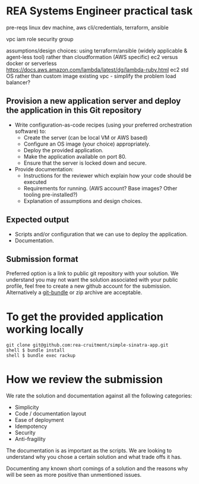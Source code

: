 REA Systems Engineer practical task
===================================


pre-reqs
linux dev machine, 
aws cli/credentials, 
terraform, ansible

vpc
iam role
security group

assumptions/design choices:
using terraform/ansible (widely applicable & agent-less tool) rather than cloudformation (AWS specific)
ec2 versus docker or serverless https://docs.aws.amazon.com/lambda/latest/dg/lambda-ruby.html
ec2 std OS rather than custom image
existing vpc - simplify the problem
load balancer?




Provision a new application server and deploy the application in this Git repository
------------------------------------------------------------------------------------
- Write configuration-as-code recipes (using your preferred orchestration software) to:
  - Create the server (can be local VM or AWS based)
  - Configure an OS image (your choice) appropriately.
  - Deploy the provided application.
  - Make the application available on port 80.
  - Ensure that the server is locked down and secure.
- Provide documentation:
  - Instructions for the reviewer which explain how your code should be executed
  - Requirements for running. (AWS account? Base images? Other tooling pre-installed?)
  - Explanation of assumptions and design choices.

Expected output
---------------
- Scripts and/or configuration that we can use to deploy the application.
- Documentation.

Submission format
-----------------
Preferred option is a link to public git repository with your solution. We understand you may not want the solution associated with your public profile, feel free to create a new github account for the submission. Alternatively a [git-bundle](https://www.kernel.org/pub/software/scm/git/docs/git-bundle.html) or zip archive are acceptable.


To get the provided application working locally
===============================================

    git clone git@github.com:rea-cruitment/simple-sinatra-app.git
    shell $ bundle install
    shell $ bundle exec rackup


How we review the submission
============================
We rate the solution and documentation against all the following categories:

- Simplicity
- Code / documentation layout
- Ease of deployment
- Idempotency
- Security
- Anti-fragility

The documentation is as important as the scripts. We are looking to understand why you chose a certain solution and what trade offs it has.

Documenting any known short comings of a solution and the reasons why will be seen as more positive than unmentioned issues. 

